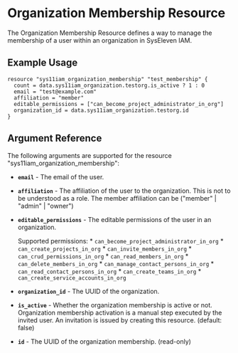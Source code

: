 # Organization Membership Resource

The Organization Membership Resource defines a way to manage the membership of a user within an organization in SysEleven IAM.

## Example Usage 

```hcl
resource "sys11iam_organization_membership" "test_membership" {
  count = data.sys11iam_organization.testorg.is_active ? 1 : 0
  email = "test@example.com"
  affiliation = "member"
  editable_permissions = ["can_become_project_administrator_in_org"]
  organization_id = data.sys11iam_organization.testorg.id
}

```

## Argument Reference

The following arguments are supported for the resource "sys11iam_organization_membership":

* **`email`** - The email of the user.
* **`affiliation`** - The affiliation of the user to the organization. This is not to be understood as a role. The member affiliation can be ("member" | "admin" | "owner")
* **`editable_permissions`** - The editable permissions of the user in an organization. 

    Supported permissions: 
        * `can_become_project_administrator_in_org` 
        * `can_create_projects_in_org`
        * `can_invite_members_in_org`
        * `can_crud_permissions_in_org`
        * `can_read_members_in_org`
        * `can_delete_members_in_org`
        * `can_manage_contact_persons_in_org`
        * `can_read_contact_persons_in_org`
        * `can_create_teams_in_org`
        * `can_create_service_accounts_in_org`
* **`organization_id`** - The UUID of the organization.
* **`is_active`** - Whether the organization membership is active or not. Organization membership activation is a manual step executed by the invited user. An invitation is issued by creating this resource. (default: false)
* **`id`** - The UUID of the organization membership. (read-only)


